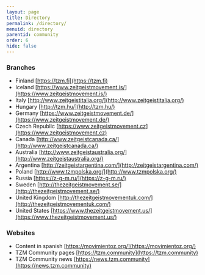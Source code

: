 ```yaml
---
layout: page
title: Directory
permalink: /directory/
menuid: directory
parentid: community
order: 6
hide: false
---
```


### Branches

- Finland [https://tzm.fi](https://tzm.fi)
- Iceland [https://www.zeitgeistmovement.is/](https://www.zeitgeistmovement.is/)
- Italy [http://www.zeitgeistitalia.org/](http://www.zeitgeistitalia.org/)
- Hungary [http://tzm.hu/](http://tzm.hu/)
- Germany [https://www.zeitgeistmovement.de/](https://www.zeitgeistmovement.de/)
- Czech Republic [https://www.zeitgeistmovement.cz](https://www.zeitgeistmovement.cz)
- Canada [http://www.zeitgeistcanada.ca/](http://www.zeitgeistcanada.ca/)
- Australia [http://www.zeitgeistaustralia.org/](http://www.zeitgeistaustralia.org/)
- Argentina [http://zeitgeistargentina.com/](http://zeitgeistargentina.com/)
- Poland [http://www.tzmpolska.org/](http://www.tzmpolska.org/)
- Russia [https://z-g-m.ru/](https://z-g-m.ru/)
- Sweden [http://thezeitgeistmovement.se/](http://thezeitgeistmovement.se/)
- United Kingdom [http://thezeitgeistmovementuk.com/](http://thezeitgeistmovementuk.com/)
- United States [https://www.thezeitgeistmovement.us/](https://www.thezeitgeistmovement.us/)

### Websites

- Content in spanish [https://movimientoz.org/](https://movimientoz.org/)
- TZM Community pages [https://tzm.community](https://tzm.community)
- TZM Community news [https://news.tzm.community](https://news.tzm.community)

